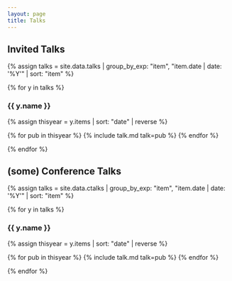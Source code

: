 ```yaml
---
layout: page
title: Talks
---
```


## Invited Talks

{% assign talks = site.data.talks | group_by_exp: "item", "item.date | date: '%Y'" | sort: "item" %}

{% for y in talks %} 

### {{ y.name }}

{% assign thisyear = y.items | sort: "date" | reverse %}


{% for pub in thisyear %}
{% include talk.md talk=pub %}
{% endfor %}


{% endfor %}





## (some) Conference Talks

{% assign talks = site.data.ctalks | group_by_exp: "item", "item.date | date: '%Y'" | sort: "item" %}


{% for y in talks %} 

### {{ y.name }}

{% assign thisyear = y.items | sort: "date" | reverse %}

{% for pub in thisyear %}
{% include talk.md talk=pub %}
{% endfor %}

{% endfor %}



